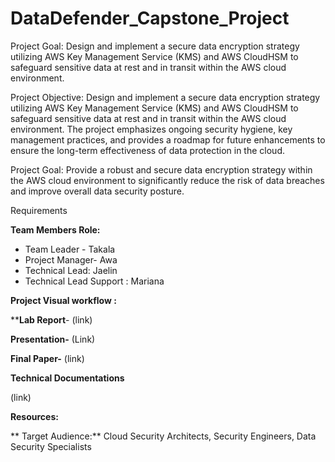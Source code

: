 # DataDefender_Capstone_Project
Project Goal:
 Design and implement a secure data encryption strategy utilizing AWS Key Management Service (KMS) and AWS CloudHSM to safeguard sensitive data at rest and in transit within the AWS cloud environment. 







 Project Objective: Design and implement a secure data encryption strategy utilizing AWS Key Management Service (KMS) and AWS CloudHSM to safeguard sensitive data at rest and in transit within the AWS cloud environment. The project emphasizes ongoing security hygiene, key management practices, and provides a roadmap for future enhancements to ensure the long-term effectiveness of data protection in the cloud. 







 
Project Goal: Provide a robust and secure data encryption strategy within the AWS cloud environment to significantly reduce the risk of data breaches and improve overall data security posture. 





Requirements

**Team Members Role:**

- Team Leader - Takala
- Project Manager- Awa 
- Technical Lead: Jaelin
- Technical Lead Support : Mariana 


**Project Visual workflow :**







****Lab Report**- (link)

**Presentation-** (Link) 





**Final Paper-** (link)


**Technical Documentations**

(link)















**Resources:**















**
Target Audience:** Cloud Security Architects, Security Engineers, Data Security Specialists







